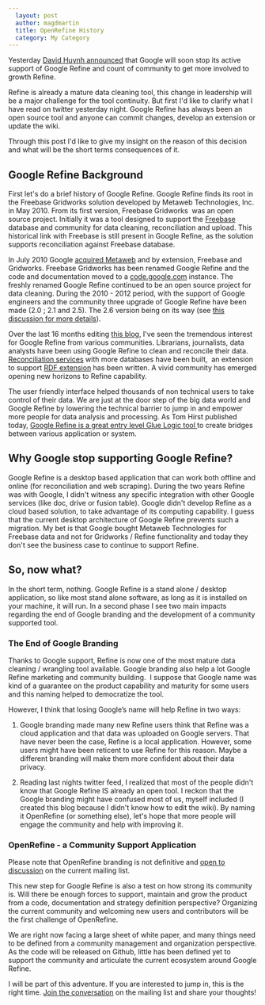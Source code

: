 ```yaml
---
  layout: post
  author: magdmartin
  title: OpenRefine History
  category: My Category
---
```


Yesterday [David Huynh announced](https://groups.google.com/forum/#!topic/openrefine/a3R6afKb4-4) that Google will soon stop its active support of Google Refine and count of community to get more involved to growth Refine.

Refine is already a mature data cleaning tool, this change in leadership will be a major challenge for the tool continuity. But first I'd like to clarify what I have read on twitter yesterday night. Google Refine has always been an open source tool and anyone can commit changes, develop an extension or update the wiki. 

Through this post I'd like to give my insight on the reason of this decision and what will be the short terms consequences of it. 

## Google Refine Background

First let's do a brief history of Google Refine. Google Refine finds its root in the Freebase Gridworks solution developed by Metaweb Technologies, Inc. in May 2010. From its first version, Freebase Gridworks &nbsp;was an open source project. Initially it was a tool designed to support the [Freebase](http://www.freebase.com/) database and community for data cleaning, reconciliation and upload. This historical link with Freebase is still present in Google Refine, as the solution supports reconciliation against Freebase database.

In July 2010 Google [acquired Metaweb](http://googleblog.blogspot.ca/2010/07/deeper-understanding-with-metaweb.html) and by extension, Freebase and Gridworks. Freebase Gridworks has been renamed Google Refine and the code and documentation moved to a [code.google.com](http://code.google.com/p/google-refine/) instance. The freshly renamed Google Refine continued to be an open source project for data cleaning. During the 2010 - 2012 period, with the support of Google engineers and the community three upgrade of Google Refine have been made (2.0 ; 2.1 and 2.5). The 2.6 version being on its way (see [this discussion for more details](https://groups.google.com/forum/#!searchin/google-refine/2.6/google-refine/Bu_3OOtt_mU/oY9jfM8K_VAJ)).

Over the last 16 months editing [this blog](http://googleblog.blogspot.ca), I've seen the tremendous interest for Google Refine from various communities. Librarians, journalists, data analysts have been using Google Refine to clean and reconcile their data. [Reconciliation services](http://code.google.com/p/google-refine/wiki/ReconcilableDataSources) with more databases have been built, &nbsp;an extension to support [RDF extension](http://refine.deri.ie/docs) has been written. A vivid community has emerged opening new horizons to Refine capability.

The user friendly interface helped thousands of non technical users to take control of their data. We are just at the door step of the big data world and Google Refine by lowering the technical barrier to jump in and empower more people for data analysis and processing. As Tom Hirst published today, [Google Refine is a great entry level Glue Logic tool ](http://blog.ouseful.info/2012/10/03/appropriating-it-glue-steps/)to create bridges between various application or system.


## Why Google stop supporting Google Refine?

Google Refine is a desktop based application that can work both offline and online (for reconciliation and web scraping). During the two years Refine was with Google, I didn't witness any specific integration with other Google services (like doc, drive or fusion table). Google didn't develop Refine as a cloud based solution, to take advantage of its computing capability. I guess that the current desktop architecture of Google Refine prevents such a migration. My bet is that Google bought Metaweb Technologies for Freebase data and not for Gridworks / Refine functionality and today they don't see the business case to continue to support Refine.

## So, now what?

In the short term, nothing. Google Refine is a stand alone / desktop application, so like most stand alone software, as long as it is installed on your machine, it will run. In a second phase I see two main impacts regarding the end of Google branding and the development of a community supported tool.

### The End of Google Branding


Thanks to Google support, Refine is now one of the most mature data cleaning / wrangling tool available. Google branding also help a lot Google Refine marketing and community building. &nbsp;I suppose that Google name was kind of a guarantee on the product capability and maturity for some users and this naming helped to democratize the tool.

However, I think that losing Google&#8217;s name will help Refine in two ways:


1.  Google branding made many new Refine users think that Refine was a cloud application and that data was uploaded on Google servers. That have never been the case, Refine is a local application. However, some users might have been reticent to use Refine for this reason. Maybe a different branding will make them more confident about their data privacy.

2. Reading last nights twitter feed, I realized that most of the people didn't know that Google Refine IS already an open tool. I reckon that the Google branding might have confused most of us, myself included (I created this blog because I didn't know how to edit the wiki). By naming it OpenRefine (or something else), let's hope that more people will engage the community and help with improving it.

### OpenRefine - a Community Support Application


Please note that OpenRefine branding is not definitive and [open to discussion](https://groups.google.com/forum/?fromgroups=#!topic/google-refine/uDUybfL-7Tc) on the current mailing list. 

This new step for Google Refine is also a test on how strong its community is. Will there be enough forces to support, maintain and grow the product from a code, documentation and strategy definition perspective? Organizing the current community and welcoming new users and contributors will be the first challenge of OpenRefine.

We are right now facing a large sheet of white paper, and many things need to be defined from a community management and organization perspective. As the code will be released on Github, little has been defined yet to support the community and articulate the current ecosystem around Google Refine.

I will be part of this adventure. If you are interested to jump in, this is the right time.
[Join the conversation](https://groups.google.com/forum/#!topic/google-refine/a3R6afKb4-4) on the mailing list and share your thoughts!

